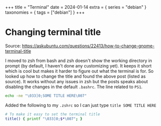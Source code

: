 +++
title = "Terminal"
date = 2024-01-14
extra = { series = "debian" }
taxonomies = { tags = ["debian"] }
+++

# Changing terminal title

Source: <https://askubuntu.com/questions/22413/how-to-change-gnome-terminal-title>

I moved to zsh from bash and zsh doesn't show the working directory in prompt (by default, I haven't done any customizing yet).
It keeps it short which is cool but makes it harder to figure out what the terminal is for.
So looked up how to change the title and found the above post (listed as source).
It works without any issues in zsh but the posts speaks about disabling the changes in the default `.bashrc`. The line related to `PS1`.

```sh
echo -ne "\033]0;SOME TITLE HERE\007"
```

Added the following to my `.zshrc` so I can just type `title SOME TITLE HERE`

```sh
# To make it easy to set the terminal title
title() { printf "\033]0;$*\007"; }
```
